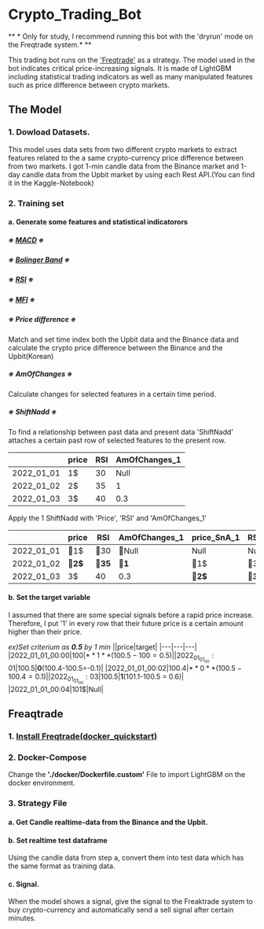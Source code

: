 # Crypto_Trading_Bot
** * Only for study, I recommend running this bot with the 'dryrun' mode on the Freqtrade system.*  **


This trading bot runs on the ['Freqtrade'](https://www.freqtrade.io/en/stable/) as a strategy. The model used in the bot indicates critical price-increasing signals. 
It is made of LightGBM including statistical trading indicators as well as many manipulated features such as price difference between crypto markets.



## The Model

### 1. Dowload Datasets.
This model uses data sets from two different crypto markets to extract features related to the a same crypto-currency price difference between from two markets.
I got 1-min candle data from the Binance market and 1-day candle data from the Upbit market by using each Rest API.(You can find it in the Kaggle-Notebook)

### 2. Training set

####  a. Generate some features and statistical indicatorors 

##### ※ [*MACD*](https://en.wikipedia.org/wiki/MACD) ※

##### ※ [*Bolinger Band*](https://en.wikipedia.org/wiki/Bollinger_Bandshttps://en.wikipedia.org/wiki/Bollinger_Bands) ※

##### ※ [*RSI*](https://en.wikipedia.org/wiki/Relative_strength_index) ※

##### ※ [*MFI*](https://en.wikipedia.org/wiki/Money_flow_index) ※

##### ※ Price difference ※
Match and set time index both the Upbit data and the Binance data and calculate the crypto price difference between the Binance and the Upbit(Korean)

##### ※ *AmOfChanges* ※

Calculate changes for selected features in a certain time period.

##### ※ *ShiftNadd* ※

To find a relationship between past data and present data 'ShiftNadd' attaches a certain past row of selected features to the present row.

||price|RSI|AmOfChanges_1|
|---|---|---|---|
|2022_01_01|1$|30|Null|
|2022_01_02|2$|35|1|
|2022_01_03|3$|40|0.3|


Apply the 1 ShiftNadd with 'Price', 'RSI' and 'AmOfChanges_1' 

||price|RSI|AmOfChanges_1|price_SnA_1|RSI_SnA_1|AmOfChanges_1_SnA_1|
|---|---|---|---|---|---|---|
|2022_01_01|&#x1F538;1$|&#x1F538;30|&#x1F538;Null|Null|Null|Null|
|2022_01_02|&#x1F537;**2$**|&#x1F537;**35**|&#x1F537;**1**|&#x1F538;1$|&#x1F538;30|&#x1F538;Null|
|2022_01_03|3$|40|0.3|&#x1F537;**2$**|&#x1F537;**35**|&#x1F537;**1**|



####  b. Set the target variable

I assumed that there are some special signals before a rapid price increase. Therefore, I put '1' in every row that their future price is a certain amount higher than their price. 

 *ex)Set criterium as **0.5** by 1 min*
||price|target|
|---|---|---|
|2022_01_01_00:00|100$|**1**(100.5-100 = 0.5)|
|2022_01_01_00:01|100.5$|**0**(100.4-100.5=-0.1)|
|2022_01_01_00:02|100.4$|**0**(100.5-100.4=0.1)|
|2022_01_01_00:03|100.5$|**1**(101.1-100.5 = 0.6)|
|2022_01_01_00:04|101$|Null|


## Freaqtrade

### 1. [Install Freqtrade(docker_quickstart)](https://www.freqtrade.io/en/stable/docker_quickstart/)

### 2. Docker-Compose 
Change the **'./docker/Dockerfile.custom'** File to import LightGBM on the docker environment. 

### 3. Strategy File

#### a. Get Candle realtime-data from the Binance and the Upbit.

#### b. Set realtime test dataframe
Using the candle data from step a, convert them into test data which has the same format as training data.

#### c. Signal.
When the model shows a signal, give the signal to the Freaktrade system to buy crypto-currency and automatically send a sell signal after certain minutes.

